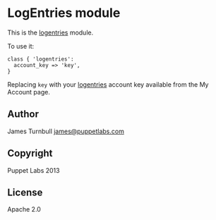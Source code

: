 LogEntries module
=

This is the [logentries](http://logentries.com) module.

To use it:

    class { 'logentries':
      account_key => 'key',
    }

Replacing `key` with your [logentries](http://logentries.com) account key available from the
My Account page.

Author
---

James Turnbull <james@puppetlabs.com>

Copyright
---

Puppet Labs 2013

License
---

Apache 2.0


